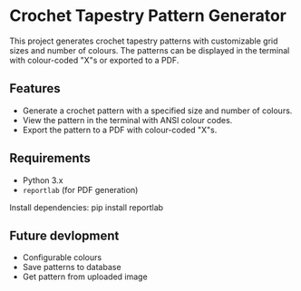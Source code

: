 # Crochet Tapestry Pattern Generator

This project generates crochet tapestry patterns with customizable grid sizes and number of colours. The patterns can be displayed in the terminal with colour-coded "X"s or exported to a PDF.

## Features

- Generate a crochet pattern with a specified size and number of colours.
- View the pattern in the terminal with ANSI colour codes.
- Export the pattern to a PDF with colour-coded "X"s.

## Requirements

- Python 3.x
- `reportlab` (for PDF generation)

Install dependencies:
pip install reportlab

## Future devlopment
- Configurable colours
- Save patterns to database
- Get pattern from uploaded image
